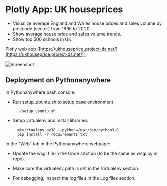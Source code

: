 # Plotly App: UK houseprices

- Visualize average England and Wales house prices and sales volume by postcode (sector) from 1995 to 2020
- Show average house price and sales volume trends.
- Show top 500 schools in UK.

Plotly web app ([https://ukhouseprice.project-ds.net/](https://ukhouseprice.project-ds.net/))

![Screenshot](https://github.com/ivanlai/apps-UK_houseprice/blob/master/images/Screenshot-plotly-app.png)

## Deployment on Pythonanywhere

In Pythonanywhere bash console:

- Run setup_ubuntu.sh to setup base environment 

        ./setup_ubuntu.sh

- Setup virtualenv and install libraries:

        mkvirtualenv py38 --python=/usr/bin/python3.8
        pip install -r requirements.txt

In the "Web" tab in the Pythonanywhere webpage:

- Update the wsgi file in the Code section (to be the same as wsgi.py in repo).

- Make sure the virtualenv path is set in the Virtualenv section.
- For debugging, inspect the log files in the Log files section.